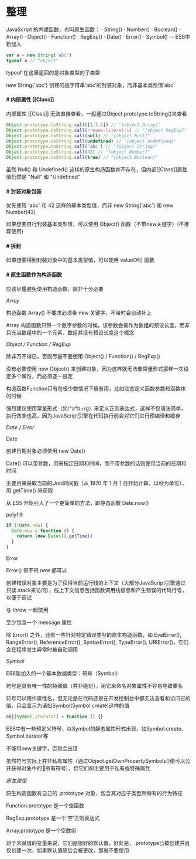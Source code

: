 # 整理

JavaScript 的内建函数，也叫原生函数：
· String()
· Number()
· Boolean()
· Array()
· Object()
· Function()
· RegExp()
· Date()
· Error()
· Symbol() -- ES6中新加入

```js
var a = new String('abc')
typeof a // "object"
```
typeof 在这里返回的是对象类型的子类型

new String('abc') 创建的是字符串‘abc’的封装对象，而非基本类型值‘abc’

#### **_#_** 内部属性 [[Class\]]

内部属性 [[Class\]] 无法直接查看，一般通过Object.prototype.toString()来查看

```js
Object.prototype.toString.call([1,2,3]) // "[object Array]"
Object.prototype.toString.call(/regex-literal/i) // "[object RegExp]"
Object.prototype.toString.call(null) // "[object Null]"
Object.prototype.toString.call(undefined) // "[object Undefined]"
Object.prototype.toString.call('abc') // "[object String]"
Object.prototype.toString.call(42) // "[object Number]"
Object.prototype.toString.call(true) // "[object Boolean]"
```
虽然 Null() 和 Undefined() 这样的原生构造函数并不存在，但内部[[Class\]]属性值仍然是 "Null" 和 "Undefined"

#### **_#_** 封装对象包装

优先使用 'abc' 和 42 这样的基本类型值，而非 new String('abc') 和 new Number(42)

如果想要自行封装基本类型值，可以使用 Object() 函数（不带new关键字）(不推荐使用)

#### **_#_** 拆封

如果想要得到封装对象中的基本类型值，可以使用 valueOf() 函数

#### **_#_** 原生函数作为构造函数

应该尽量避免使用构造函数，除非十分必要

_Array_

构造函数 Array() 不要求必须带 new 关键字，不带时会自动补上

Array 构造函数只带一个数字参数的时候，该参数会被作为数组的预设长度，而非只充当数组中的一个元素，数组并没有预设长度这个概念

_Object / Function / RegExp_

除非万不得已，否则尽量不要使用 Object() / Function() / RegExp()

没有必要使用 new Object() 来创建对象，因为这样就无法像常量形式那样一次设定多个属性，而必须逐一设定

构造函数Function只有在极少数情况下很有用，比如动态定义函数参数和函数体的时候

强烈建议使用常量形式（如/^a*b+/g）来定义正则表达式，这样不仅语法简单，执行效率也高，因为JavaScript引擎在代码执行前会对它们进行预编译和缓存

_Date / Error_

Date

创建日期对象必须使用 new Date()

Date() 可以带参数，用来指定日期和时间，而不带参数的话则使用当前的日期和时间

主要用来获取当前的Unix时间戳（从 1970 年 1 月 1 日开始计算，以秒为单位），用 getTime() 来获取

从 ES5 开始引入了一个更简单的方法，即静态函数 Date.now()

polyfill:
```js
if (!Date.now) {
  Date.now = function () {
    return (new Date()).getTime()
  }
}
```

Error

Error() 带不带 new 都可以

创建错误对象主要是为了获得当前运行栈的上下文（大部分JavaScript引擎通过只读.stack来访问），栈上下文信息包括函数调用栈信息和产生错误的代码行号，以便于调试

与 throw 一起使用

至少包含一个 message 属性

除 Error() 之外，还有一些针对特定错误类型的原生构造函数，如 EvalError(), RangeError(), ReferenceError(), SyntaxError(), TypeError(), URIError()，它们会在程序发生异常时被自动调用

_Symbol_

ES6新加入的一个基本数据类型：符号（Symbol）

符号是具有唯一性的特殊值（并非绝对），用它来命名对象属性不容易导致重名

符号可以用作属性名，但无论是在代码还是在开发控制台中都无法查看和访问它的值，只会显示为诸如Symbol(Symbol.create)这样的值

```js
obj[Symbol.iterator] = function () {}
```

ES6中有一些预定义符号，以Symbol的静态属性形式出现，如Symbol.create、Symbol.iterator等

不能带new关键字，否则会出错

虽然符号实际上并非私有属性（通过Object.getOwnPropertySymbols()便可以公开获得对象中的所有符号），但它们却主要用于私有或特殊属性

_原生原型_

原生构造函数有自己的 .prototype 对象，包含其对应子类型所特有的行为特征

Function.prototype 是一个空函数

RegExp.prototype 是一个‘空’正则表达式

Array.prototype 是一个空数组

对于未赋值的变量来说，它们是很好的默认值，好处是，.prototype已被创建并且仅创建一次，如果默认值随后会被更改，那就不要使用

